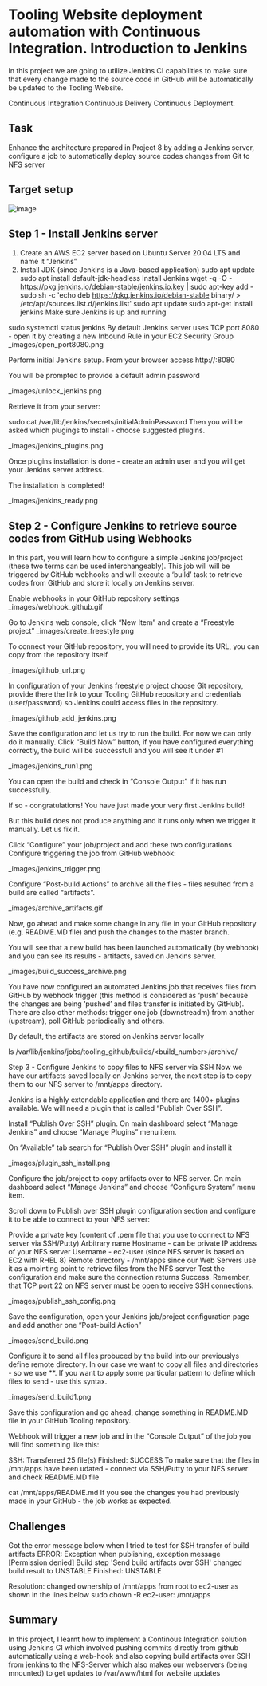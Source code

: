# Tooling Website deployment automation with Continuous Integration. Introduction to Jenkins

In this project we are going to utilize Jenkins CI capabilities to make sure that every change made to the source code in GitHub will be automatically be updated to the Tooling Website.


Continuous Integration
Continuous Delivery
Continuous Deployment.

## Task
Enhance the architecture prepared in Project 8 by adding a Jenkins server, configure a job to automatically deploy source codes changes from Git to NFS server

## Target setup

![image](https://user-images.githubusercontent.com/78841364/115937552-41a6c500-a466-11eb-8719-8b34014c106b.png)


## Step 1 - Install Jenkins server

1. Create an AWS EC2 server based on Ubuntu Server 20.04 LTS and name it “Jenkins”
2. Install JDK (since Jenkins is a Java-based application)
   sudo apt update
   sudo apt install default-jdk-headless
Install Jenkins
wget -q -O - https://pkg.jenkins.io/debian-stable/jenkins.io.key | sudo apt-key add -
sudo sh -c 'echo deb https://pkg.jenkins.io/debian-stable binary/ > \
    /etc/apt/sources.list.d/jenkins.list'
sudo apt update
sudo apt-get install jenkins
Make sure Jenkins is up and running

sudo systemctl status jenkins
By default Jenkins server uses TCP port 8080 - open it by creating a new Inbound Rule in your EC2 Security Group
_images/open_port8080.png

Perform initial Jenkins setup.
From your browser access http://<Jenkins-Server-Public-IP-Address-or-Public-DNS-Name>:8080

You will be prompted to provide a default admin password

_images/unlock_jenkins.png

Retrieve it from your server:

sudo cat /var/lib/jenkins/secrets/initialAdminPassword
Then you will be asked which plugings to install - choose suggested plugins.

_images/jenkins_plugins.png

Once plugins installation is done - create an admin user and you will get your Jenkins server address.

The installation is completed!

_images/jenkins_ready.png

## Step 2 - Configure Jenkins to retrieve source codes from GitHub using Webhooks

In this part, you will learn how to configure a simple Jenkins job/project (these two terms can be used interchangeably). This job will will be triggered by GitHub webhooks and will execute a ‘build’ task to retrieve codes from GitHub and store it locally on Jenkins server.

Enable webhooks in your GitHub repository settings
_images/webhook_github.gif

Go to Jenkins web console, click “New Item” and create a “Freestyle project”
_images/create_freestyle.png

To connect your GitHub repository, you will need to provide its URL, you can copy from the repository itself

_images/github_url.png

In configuration of your Jenkins freestyle project choose Git repository, provide there the link to your Tooling GitHub repository and credentials (user/password) so Jenkins could access files in the repository.

_images/github_add_jenkins.png

Save the configuration and let us try to run the build. For now we can only do it manually. Click “Build Now” button, if you have configured everything correctly, the build will be successfull and you will see it under #1

_images/jenkins_run1.png

You can open the build and check in “Console Output” if it has run successfully.

If so - congratulations! You have just made your very first Jenkins build!

But this build does not produce anything and it runs only when we trigger it manually. Let us fix it.

Click “Configure” your job/project and add these two configurations
Configure triggering the job from GitHub webhook:

_images/jenkins_trigger.png

Configure “Post-build Actions” to archive all the files - files resulted from a build are called “artifacts”.

_images/archive_artifacts.gif

Now, go ahead and make some change in any file in your GitHub repository (e.g. README.MD file) and push the changes to the master branch.

You will see that a new build has been launched automatically (by webhook) and you can see its results - artifacts, saved on Jenkins server.

_images/build_success_archive.png

You have now configured an automated Jenkins job that receives files from GitHub by webhook trigger (this method is considered as ‘push’ because the changes are being ‘pushed’ and files transfer is initiated by GitHub). There are also other methods: trigger one job (downstreadm) from another (upstream), poll GitHub periodically and others.

By default, the artifacts are stored on Jenkins server locally

ls /var/lib/jenkins/jobs/tooling_github/builds/<build_number>/archive/

Step 3 - Configure Jenkins to copy files to NFS server via SSH
Now we have our artifacts saved locally on Jenkins server, the next step is to copy them to our NFS server to /mnt/apps directory.

Jenkins is a highly extendable application and there are 1400+ plugins available. We will need a plugin that is called “Publish Over SSH”.

Install “Publish Over SSH” plugin.
On main dashboard select “Manage Jenkins” and choose “Manage Plugins” menu item.

On “Available” tab search for “Publish Over SSH” plugin and install it

_images/plugin_ssh_install.png

Configure the job/project to copy artifacts over to NFS server.
On main dashboard select “Manage Jenkins” and choose “Configure System” menu item.

Scroll down to Publish over SSH plugin configuration section and configure it to be able to connect to your NFS server:

Provide a private key (content of .pem file that you use to connect to NFS server via SSH/Putty)
Arbitrary name
Hostname - can be private IP address of your NFS server
Username - ec2-user (since NFS server is based on EC2 with RHEL 8)
Remote directory - /mnt/apps since our Web Servers use it as a mointing point to retrieve files from the NFS server
Test the configuration and make sure the connection returns Success. Remember, that TCP port 22 on NFS server must be open to receive SSH connections.

_images/publish_ssh_config.png

Save the configuration, open your Jenkins job/project configuration page and add another one “Post-build Action”

_images/send_build.png

Configure it to send all files probuced by the build into our previouslys define remote directory. In our case we want to copy all files and directories - so we use **. If you want to apply some particular pattern to define which files to send - use this syntax.

_images/send_build1.png

Save this configuration and go ahead, change something in README.MD file in your GitHub Tooling repository.

Webhook will trigger a new job and in the “Console Output” of the job you will find something like this:

SSH: Transferred 25 file(s)
Finished: SUCCESS
To make sure that the files in /mnt/apps have been udated - connect via SSH/Putty to your NFS server and check README.MD file

cat /mnt/apps/README.md
If you see the changes you had previously made in your GitHub - the job works as expected.

## Challenges

Got the error message below when I tried to test for SSH transfer of build artifacts
ERROR: Exception when publishing, exception message [Permission denied]
Build step 'Send build artifacts over SSH' changed build result to UNSTABLE
Finished: UNSTABLE

Resolution: changed ownership of /mnt/apps from root to ec2-user as shown in the lines below
 sudo chown -R ec2-user: /mnt/apps



## Summary
In this project, I learnt how to implement a Continous Integration solution using Jenkins CI which involved pushing commits directly from github automatically using a web-hook and also copying build artifacts over SSH from jenkins to the NFS-Server which also makes our webservers (being mnounted) to get updates to /var/www/html for website updates
